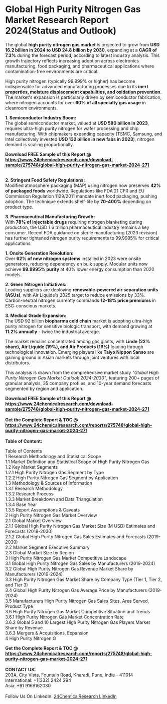<h1>Global High Purity Nitrogen Gas Market Research Report 2024(Status and Outlook)</h1><p>The global <strong>high purity nitrogen gas market</strong> is projected to grow from <strong>USD 16.2 billion in 2024 to USD 24.8 billion by 2030</strong>, expanding at a <strong>CAGR of 7.3%</strong> during the forecast period, according to latest industry analysis. This growth trajectory reflects increasing adoption across electronics manufacturing, food packaging, and pharmaceutical applications where contamination-free environments are critical.</p><p>High purity nitrogen (typically 99.999% or higher) has become indispensable for advanced manufacturing processes due to its <strong>inert properties, moisture displacement capabilities, and oxidation prevention</strong>. The market's expansion is particularly driven by semiconductor fabrication, where nitrogen accounts for over <strong>60% of all specialty gas usage</strong> in cleanroom environments.</p><p><strong>1. Semiconductor Industry Boom:</strong><br>
The global semiconductor market, valued at <strong>USD 580 billion in 2023</strong>, requires ultra-high purity nitrogen for wafer processing and chip manufacturing. With chipmakers expanding capacity (TSMC, Samsung, and Intel collectively invested <strong>USD 132 billion in new fabs in 2023</strong>), nitrogen demand is scaling proportionally.</p><div><b>Download FREE Sample of this Report @ 
            <a href="https://www.24chemicalresearch.com/download-sample/275748/global-high-purity-nitrogen-gas-market-2024-271">
            https://www.24chemicalresearch.com/download-sample/275748/global-high-purity-nitrogen-gas-market-2024-271</a></b></div><br><p><strong>2. Stringent Food Safety Regulations:</strong><br>
Modified atmosphere packaging (MAP) using nitrogen now preserves <strong>42% of packaged foods</strong> worldwide. Regulations like FDA 21 CFR and EU Commission Regulation 1129/2011 mandate inert food packaging, pushing adoption. The technique extends shelf-life by <strong>70-400%</strong> depending on product type.</p><p><strong>3. Pharmaceutical Manufacturing Growth:</strong><br>
With <strong>78% of injectable drugs</strong> requiring nitrogen blanketing during production, the USD 1.6 trillion pharmaceutical industry remains a key consumer. Recent FDA guidance on sterile manufacturing (2023 revision) has further tightened nitrogen purity requirements to 99.9995% for critical applications.</p><p><strong>1. Onsite Generation Revolution:</strong><br>
Over <strong>62% of new nitrogen systems</strong> installed in 2023 were onsite generators, reducing dependency on bulk supply. Modular units now achieve <strong>99.9995% purity</strong> at 40% lower energy consumption than 2020 models.</p><p><strong>2. Green Nitrogen Initiatives:</strong><br>
Leading suppliers are deploying <strong>renewable-powered air separation units (ASUs)</strong>, with Air Liquide's 2025 target to reduce emissions by 33%. Carbon-neutral nitrogen currently commands <strong>12-18% price premiums</strong> in ESG-conscious markets.</p><p><strong>3. Medical Grade Expansion:</strong><br>
The USD 92 billion <strong>biopharma cold chain</strong> market is adopting ultra-high purity nitrogen for sensitive biologic transport, with demand growing at <strong>11.2% annually</strong> - twice the industrial average.</p><p>The market remains concentrated among gas giants, with <strong>Linde (22% share), Air Liquide (19%), and Air Products (16%)</strong> leading through technological innovation. Emerging players like <strong>Taiyo Nippon Sanso</strong> are gaining ground in Asian markets through joint ventures with local distributors.</p><p>This analysis is drawn from the comprehensive market study <em>"Global High Purity Nitrogen Gas Market Outlook 2024-2030"</em>, featuring 200+ pages of granular analysis, 35 company profiles, and 10-year demand forecasts segmented by region and application.</p><div><b>Download FREE Sample of this Report @ 
            <a href="https://www.24chemicalresearch.com/download-sample/275748/global-high-purity-nitrogen-gas-market-2024-271">
            https://www.24chemicalresearch.com/download-sample/275748/global-high-purity-nitrogen-gas-market-2024-271</a></b></div><br><div><b>Get the Complete Report & TOC @ 
            <a href="https://www.24chemicalresearch.com/reports/275748/global-high-purity-nitrogen-gas-market-2024-271">
            https://www.24chemicalresearch.com/reports/275748/global-high-purity-nitrogen-gas-market-2024-271</a></b></div><br>
            <b>Table of Content:</b><p>Table of Contents<br />
1 Research Methodology and Statistical Scope<br />
1.1 Market Definition and Statistical Scope of High Purity Nitrogen Gas<br />
1.2 Key Market Segments<br />
1.2.1 High Purity Nitrogen Gas Segment by Type<br />
1.2.2 High Purity Nitrogen Gas Segment by Application<br />
1.3 Methodology & Sources of Information<br />
1.3.1 Research Methodology<br />
1.3.2 Research Process<br />
1.3.3 Market Breakdown and Data Triangulation<br />
1.3.4 Base Year<br />
1.3.5 Report Assumptions & Caveats<br />
2 High Purity Nitrogen Gas Market Overview<br />
2.1 Global Market Overview<br />
2.1.1 Global High Purity Nitrogen Gas Market Size (M USD) Estimates and Forecasts (2019-2030)<br />
2.1.2 Global High Purity Nitrogen Gas Sales Estimates and Forecasts (2019-2030)<br />
2.2 Market Segment Executive Summary<br />
2.3 Global Market Size by Region<br />
3 High Purity Nitrogen Gas Market Competitive Landscape<br />
3.1 Global High Purity Nitrogen Gas Sales by Manufacturers (2019-2024)<br />
3.2 Global High Purity Nitrogen Gas Revenue Market Share by Manufacturers (2019-2024)<br />
3.3 High Purity Nitrogen Gas Market Share by Company Type (Tier 1, Tier 2, and Tier 3)<br />
3.4 Global High Purity Nitrogen Gas Average Price by Manufacturers (2019-2024)<br />
3.5 Manufacturers High Purity Nitrogen Gas Sales Sites, Area Served, Product Type<br />
3.6 High Purity Nitrogen Gas Market Competitive Situation and Trends<br />
3.6.1 High Purity Nitrogen Gas Market Concentration Rate<br />
3.6.2 Global 5 and 10 Largest High Purity Nitrogen Gas Players Market Share by Revenue<br />
3.6.3 Mergers & Acquisitions, Expansion<br />
4 High Purity Nitrogen G</p><div><b>Get the Complete Report & TOC @ 
            <a href="https://www.24chemicalresearch.com/reports/275748/global-high-purity-nitrogen-gas-market-2024-271">
            https://www.24chemicalresearch.com/reports/275748/global-high-purity-nitrogen-gas-market-2024-271</a></b></div><br><b>CONTACT US:</b><br>
            203A, City Vista, Fountain Road, Kharadi, Pune, India - 411014<br>
            International: +1(332) 2424 294<br>
            Asia: +91 9169162030 <br><br>
            Follow Us On LinkedIn: <a href="https://www.linkedin.com/company/24chemicalresearch/">24ChemicalResearch LinkedIn</a>